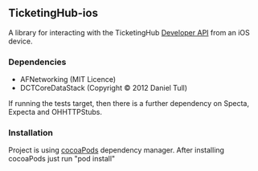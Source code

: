 ## TicketingHub-ios

A library for interacting with the TicketingHub
[Developer API](https://www.ticketinghub.com/api) from an iOS device.

### Dependencies

* AFNetworking (MIT Licence)
* DCTCoreDataStack (Copyright © 2012 Daniel Tull)

If running the tests target, then there is a further dependency on Specta, 
Expecta and OHHTTPStubs.

### Installation

Project is using [cocoaPods](http://cocoapods.org) dependency manager.
After installing cocoaPods just run "pod install" 





